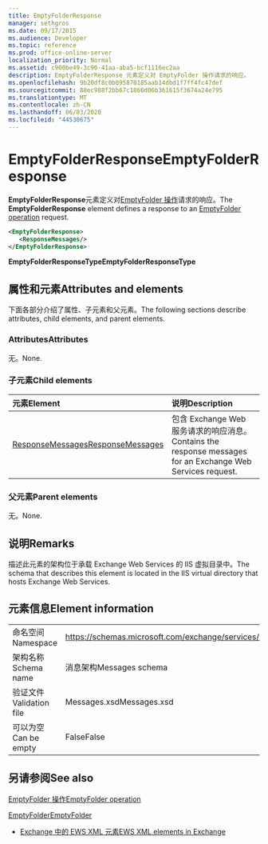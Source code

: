 ```yaml
---
title: EmptyFolderResponse
manager: sethgros
ms.date: 09/17/2015
ms.audience: Developer
ms.topic: reference
ms.prod: office-online-server
localization_priority: Normal
ms.assetid: c900be49-3c90-41aa-aba5-bcf1116ec2aa
description: EmptyFolderResponse 元素定义对 EmptyFolder 操作请求的响应。
ms.openlocfilehash: 9b20df8c0b095870185aab14dbd1f7ff4fc47def
ms.sourcegitcommit: 88ec988f2bb67c1866d06b361615f3674a24e795
ms.translationtype: MT
ms.contentlocale: zh-CN
ms.lasthandoff: 06/03/2020
ms.locfileid: "44530675"
---
```

# <a name="emptyfolderresponse"></a><span data-ttu-id="081a6-103">EmptyFolderResponse</span><span class="sxs-lookup"><span data-stu-id="081a6-103">EmptyFolderResponse</span></span>

<span data-ttu-id="081a6-104">**EmptyFolderResponse**元素定义对[EmptyFolder 操作](emptyfolder-operation.md)请求的响应。</span><span class="sxs-lookup"><span data-stu-id="081a6-104">The **EmptyFolderResponse** element defines a response to an [EmptyFolder operation](emptyfolder-operation.md) request.</span></span> 
  
```XML
<EmptyFolderResponse>
   <ResponseMessages/>
</EmptyFolderResponse>
```

 <span data-ttu-id="081a6-105">**EmptyFolderResponseType**</span><span class="sxs-lookup"><span data-stu-id="081a6-105">**EmptyFolderResponseType**</span></span>
## <a name="attributes-and-elements"></a><span data-ttu-id="081a6-106">属性和元素</span><span class="sxs-lookup"><span data-stu-id="081a6-106">Attributes and elements</span></span>

<span data-ttu-id="081a6-107">下面各部分介绍了属性、子元素和父元素。</span><span class="sxs-lookup"><span data-stu-id="081a6-107">The following sections describe attributes, child elements, and parent elements.</span></span>
  
### <a name="attributes"></a><span data-ttu-id="081a6-108">Attributes</span><span class="sxs-lookup"><span data-stu-id="081a6-108">Attributes</span></span>

<span data-ttu-id="081a6-109">无。</span><span class="sxs-lookup"><span data-stu-id="081a6-109">None.</span></span>
  
### <a name="child-elements"></a><span data-ttu-id="081a6-110">子元素</span><span class="sxs-lookup"><span data-stu-id="081a6-110">Child elements</span></span>

|<span data-ttu-id="081a6-111">**元素**</span><span class="sxs-lookup"><span data-stu-id="081a6-111">**Element**</span></span>|<span data-ttu-id="081a6-112">**说明**</span><span class="sxs-lookup"><span data-stu-id="081a6-112">**Description**</span></span>|
|:-----|:-----|
|[<span data-ttu-id="081a6-113">ResponseMessages</span><span class="sxs-lookup"><span data-stu-id="081a6-113">ResponseMessages</span></span>](responsemessages.md) <br/> |<span data-ttu-id="081a6-114">包含 Exchange Web 服务请求的响应消息。</span><span class="sxs-lookup"><span data-stu-id="081a6-114">Contains the response messages for an Exchange Web Services request.</span></span>  <br/> |
   
### <a name="parent-elements"></a><span data-ttu-id="081a6-115">父元素</span><span class="sxs-lookup"><span data-stu-id="081a6-115">Parent elements</span></span>

<span data-ttu-id="081a6-116">无。</span><span class="sxs-lookup"><span data-stu-id="081a6-116">None.</span></span>
  
## <a name="remarks"></a><span data-ttu-id="081a6-117">说明</span><span class="sxs-lookup"><span data-stu-id="081a6-117">Remarks</span></span>

<span data-ttu-id="081a6-118">描述此元素的架构位于承载 Exchange Web Services 的 IIS 虚拟目录中。</span><span class="sxs-lookup"><span data-stu-id="081a6-118">The schema that describes this element is located in the IIS virtual directory that hosts Exchange Web Services.</span></span>
  
## <a name="element-information"></a><span data-ttu-id="081a6-119">元素信息</span><span class="sxs-lookup"><span data-stu-id="081a6-119">Element information</span></span>

|||
|:-----|:-----|
|<span data-ttu-id="081a6-120">命名空间</span><span class="sxs-lookup"><span data-stu-id="081a6-120">Namespace</span></span>  <br/> |https://schemas.microsoft.com/exchange/services/2006/messages  <br/> |
|<span data-ttu-id="081a6-121">架构名称</span><span class="sxs-lookup"><span data-stu-id="081a6-121">Schema name</span></span>  <br/> |<span data-ttu-id="081a6-122">消息架构</span><span class="sxs-lookup"><span data-stu-id="081a6-122">Messages schema</span></span>  <br/> |
|<span data-ttu-id="081a6-123">验证文件</span><span class="sxs-lookup"><span data-stu-id="081a6-123">Validation file</span></span>  <br/> |<span data-ttu-id="081a6-124">Messages.xsd</span><span class="sxs-lookup"><span data-stu-id="081a6-124">Messages.xsd</span></span>  <br/> |
|<span data-ttu-id="081a6-125">可以为空</span><span class="sxs-lookup"><span data-stu-id="081a6-125">Can be empty</span></span>  <br/> |<span data-ttu-id="081a6-126">False</span><span class="sxs-lookup"><span data-stu-id="081a6-126">False</span></span>  <br/> |
   
## <a name="see-also"></a><span data-ttu-id="081a6-127">另请参阅</span><span class="sxs-lookup"><span data-stu-id="081a6-127">See also</span></span>



[<span data-ttu-id="081a6-128">EmptyFolder 操作</span><span class="sxs-lookup"><span data-stu-id="081a6-128">EmptyFolder operation</span></span>](emptyfolder-operation.md)
  
[<span data-ttu-id="081a6-129">EmptyFolder</span><span class="sxs-lookup"><span data-stu-id="081a6-129">EmptyFolder</span></span>](emptyfolder.md)


- [<span data-ttu-id="081a6-130">Exchange 中的 EWS XML 元素</span><span class="sxs-lookup"><span data-stu-id="081a6-130">EWS XML elements in Exchange</span></span>](ews-xml-elements-in-exchange.md)

